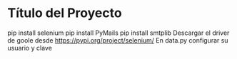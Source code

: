 # Título del Proyecto
pip install selenium
pip install PyMails
pip install smtplib
Descargar el driver de goole desde https://pypi.org/project/selenium/
En data.py configurar su usuario y clave
